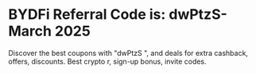 # BYDFi Referral Code is: dwPtzS- March 2025 
Discover the best coupons with "dwPtzS ", and deals for extra cashback, offers, discounts. Best crypto r, sign-up bonus, invite codes.
